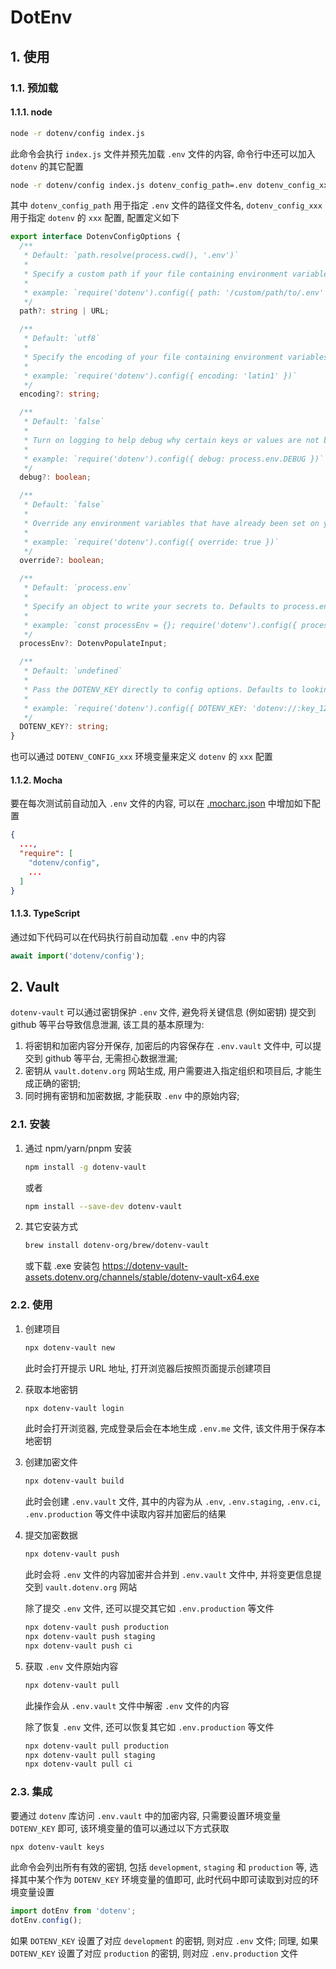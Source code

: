 # DotEnv

## 1. 使用

### 1.1. 预加载

#### 1.1.1. node

```bash
node -r dotenv/config index.js
```

此命令会执行 `index.js` 文件并预先加载 `.env` 文件的内容, 命令行中还可以加入 `dotenv` 的其它配置

```bash
node -r dotenv/config index.js dotenv_config_path=.env dotenv_config_xxx=xxx
```

其中 `dotenv_config_path` 用于指定 `.env` 文件的路径文件名, `dotenv_config_xxx` 用于指定 `dotenv` 的 `xxx` 配置, 配置定义如下

```ts
export interface DotenvConfigOptions {
  /**
   * Default: `path.resolve(process.cwd(), '.env')`
   *
   * Specify a custom path if your file containing environment variables is located elsewhere.
   *
   * example: `require('dotenv').config({ path: '/custom/path/to/.env' })`
   */
  path?: string | URL;

  /**
   * Default: `utf8`
   *
   * Specify the encoding of your file containing environment variables.
   *
   * example: `require('dotenv').config({ encoding: 'latin1' })`
   */
  encoding?: string;

  /**
   * Default: `false`
   *
   * Turn on logging to help debug why certain keys or values are not being set as you expect.
   *
   * example: `require('dotenv').config({ debug: process.env.DEBUG })`
   */
  debug?: boolean;

  /**
   * Default: `false`
   *
   * Override any environment variables that have already been set on your machine with values from your .env file.
   *
   * example: `require('dotenv').config({ override: true })`
   */
  override?: boolean;

  /**
   * Default: `process.env`
   *
   * Specify an object to write your secrets to. Defaults to process.env environment variables.
   *
   * example: `const processEnv = {}; require('dotenv').config({ processEnv: processEnv })`
   */
  processEnv?: DotenvPopulateInput;

  /**
   * Default: `undefined`
   *
   * Pass the DOTENV_KEY directly to config options. Defaults to looking for process.env.DOTENV_KEY environment variable. Note this only applies to decrypting .env.vault files. If passed as null or undefined, or not passed at all, dotenv falls back to its traditional job of parsing a .env file.
   *
   * example: `require('dotenv').config({ DOTENV_KEY: 'dotenv://:key_1234…@dotenv.org/vault/.env.vault?environment=production' })`
   */
  DOTENV_KEY?: string;
}
```

也可以通过 `DOTENV_CONFIG_xxx` 环境变量来定义 `dotenv` 的 `xxx` 配置

#### 1.1.2. Mocha

要在每次测试前自动加入 `.env` 文件的内容, 可以在 [.mocharc.json](./.mocharc.json) 中增加如下配置

```json
{
  ...,
  "require": [
    "dotenv/config",
    ...
  ]
}
```

#### 1.1.3. TypeScript

通过如下代码可以在代码执行前自动加载 `.env` 中的内容

```ts
await import('dotenv/config');
```

## 2. Vault

`dotenv-vault` 可以通过密钥保护 `.env` 文件, 避免将关键信息 (例如密钥) 提交到 github 等平台导致信息泄漏, 该工具的基本原理为:

1. 将密钥和加密内容分开保存, 加密后的内容保存在 `.env.vault` 文件中, 可以提交到 github 等平台, 无需担心数据泄漏;
2. 密钥从 `vault.dotenv.org` 网站生成, 用户需要进入指定组织和项目后, 才能生成正确的密钥;
3. 同时拥有密钥和加密数据, 才能获取 `.env` 中的原始内容;

### 2.1. 安装

1. 通过 npm/yarn/pnpm 安装

   ```bash
   npm install -g dotenv-vault
   ```

   或者

   ```bash
   npm install --save-dev dotenv-vault
   ```

2. 其它安装方式

   ```bash
   brew install dotenv-org/brew/dotenv-vault
   ```

   或下载 .exe 安装包 <https://dotenv-vault-assets.dotenv.org/channels/stable/dotenv-vault-x64.exe>

### 2.2. 使用

1. 创建项目

   ```bash
   npx dotenv-vault new
   ```

   此时会打开提示 URL 地址, 打开浏览器后按照页面提示创建项目

2. 获取本地密钥

   ```bash
   npx dotenv-vault login
   ```

   此时会打开浏览器, 完成登录后会在本地生成 `.env.me` 文件, 该文件用于保存本地密钥

3. 创建加密文件

   ```bash
   npx dotenv-vault build
   ```

   此时会创建 `.env.vault` 文件, 其中的内容为从 `.env`, `.env.staging`, `.env.ci`, `.env.production` 等文件中读取内容并加密后的结果

4. 提交加密数据

   ```bash
   npx dotenv-vault push
   ```

   此时会将 `.env` 文件的内容加密并合并到 `.env.vault` 文件中, 并将变更信息提交到 `vault.dotenv.org` 网站

   除了提交 `.env` 文件, 还可以提交其它如 `.env.production` 等文件

   ```bash
   npx dotenv-vault push production
   npx dotenv-vault push staging
   npx dotenv-vault push ci
   ```

5. 获取 `.env` 文件原始内容

   ```bash
   npx dotenv-vault pull
   ```

   此操作会从 `.env.vault` 文件中解密 `.env` 文件的内容

   除了恢复 `.env` 文件, 还可以恢复其它如 `.env.production` 等文件

   ```bash
   npx dotenv-vault pull production
   npx dotenv-vault pull staging
   npx dotenv-vault pull ci
   ```

### 2.3. 集成

要通过 `dotenv` 库访问 `.env.vault` 中的加密内容, 只需要设置环境变量 `DOTENV_KEY` 即可, 该环境变量的值可以通过以下方式获取

```bash
npx dotenv-vault keys
```

此命令会列出所有有效的密钥, 包括 `development`, `staging` 和 `production` 等, 选择其中某个作为 `DOTENV_KEY` 环境变量的值即可, 此时代码中即可读取到对应的环境变量设置

```ts
import dotEnv from 'dotenv';
dotEnv.config();
```

如果 `DOTENV_KEY` 设置了对应 `development` 的密钥, 则对应 `.env` 文件; 同理, 如果 `DOTENV_KEY` 设置了对应 `production` 的密钥, 则对应 `.env.production` 文件
